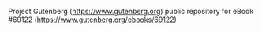 Project Gutenberg (https://www.gutenberg.org) public repository for
eBook #69122 (https://www.gutenberg.org/ebooks/69122)
